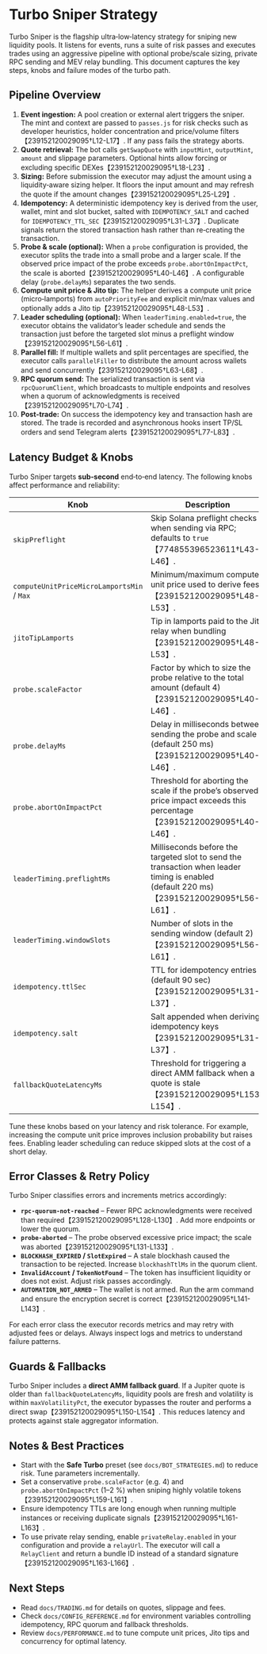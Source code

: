 # Turbo Sniper Strategy

Turbo Sniper is the flagship ultra‑low‑latency strategy for sniping new liquidity pools.  It listens for events, runs a suite of risk passes and executes trades using an aggressive pipeline with optional probe/scale sizing, private RPC sending and MEV relay bundling.  This document captures the key steps, knobs and failure modes of the turbo path.

## Pipeline Overview

1. **Event ingestion:** A pool creation or external alert triggers the sniper.  The mint and context are passed to `passes.js` for risk checks such as developer heuristics, holder concentration and price/volume filters【239152120029095†L12-L17】.  If any pass fails the strategy aborts.
2. **Quote retrieval:** The bot calls `getSwapQuote` with `inputMint`, `outputMint`, `amount` and slippage parameters.  Optional hints allow forcing or excluding specific DEXes【239152120029095†L18-L23】.
3. **Sizing:** Before submission the executor may adjust the amount using a liquidity‑aware sizing helper.  It floors the input amount and may refresh the quote if the amount changes【239152120029095†L25-L29】.
4. **Idempotency:** A deterministic idempotency key is derived from the user, wallet, mint and slot bucket, salted with `IDEMPOTENCY_SALT` and cached for `IDEMPOTENCY_TTL_SEC`【239152120029095†L31-L37】.  Duplicate signals return the stored transaction hash rather than re‑creating the transaction.
5. **Probe & scale (optional):** When a `probe` configuration is provided, the executor splits the trade into a small probe and a larger scale.  If the observed price impact of the probe exceeds `probe.abortOnImpactPct`, the scale is aborted【239152120029095†L40-L46】.  A configurable delay (`probe.delayMs`) separates the two sends.
6. **Compute unit price & Jito tip:** The helper derives a compute unit price (micro‑lamports) from `autoPriorityFee` and explicit min/max values and optionally adds a Jito tip【239152120029095†L48-L53】.
7. **Leader scheduling (optional):** When `leaderTiming.enabled=true`, the executor obtains the validator’s leader schedule and sends the transaction just before the targeted slot minus a preflight window【239152120029095†L56-L61】.
8. **Parallel fill:** If multiple wallets and split percentages are specified, the executor calls `parallelFiller` to distribute the amount across wallets and send concurrently【239152120029095†L63-L68】.
9. **RPC quorum send:** The serialized transaction is sent via `rpcQuorumClient`, which broadcasts to multiple endpoints and resolves when a quorum of acknowledgments is received【239152120029095†L70-L74】.
10. **Post‑trade:** On success the idempotency key and transaction hash are stored.  The trade is recorded and asynchronous hooks insert TP/SL orders and send Telegram alerts【239152120029095†L77-L83】.

## Latency Budget & Knobs

Turbo Sniper targets **sub‑second** end‑to‑end latency.  The following knobs affect performance and reliability:

| Knob | Description | Code Reference |
|---|---|---|
| `skipPreflight` | Skip Solana preflight checks when sending via RPC; defaults to `true`【774855396523611†L43-L46】. | `utils/swap.js` |
| `computeUnitPriceMicroLamportsMin` / `Max` | Minimum/maximum compute unit price used to derive fees【239152120029095†L48-L53】. | `tradeExecutorTurbo.js` |
| `jitoTipLamports` | Tip in lamports paid to the Jito relay when bundling【239152120029095†L48-L53】. | `utils/swap.js` |
| `probe.scaleFactor` | Factor by which to size the probe relative to the total amount (default 4)【239152120029095†L40-L46】. | `tradeExecutorTurbo.js` |
| `probe.delayMs` | Delay in milliseconds between sending the probe and scale (default 250 ms)【239152120029095†L40-L46】. | `tradeExecutorTurbo.js` |
| `probe.abortOnImpactPct` | Threshold for aborting the scale if the probe’s observed price impact exceeds this percentage【239152120029095†L40-L46】. | `tradeExecutorTurbo.js` |
| `leaderTiming.preflightMs` | Milliseconds before the targeted slot to send the transaction when leader timing is enabled (default 220 ms)【239152120029095†L56-L61】. | `tradeExecutorTurbo.js` |
| `leaderTiming.windowSlots` | Number of slots in the sending window (default 2)【239152120029095†L56-L61】. | `tradeExecutorTurbo.js` |
| `idempotency.ttlSec` | TTL for idempotency entries (default 90 sec)【239152120029095†L31-L37】. | `tradeExecutorTurbo.js` |
| `idempotency.salt` | Salt appended when deriving idempotency keys【239152120029095†L31-L37】. | `tradeExecutorTurbo.js` |
| `fallbackQuoteLatencyMs` | Threshold for triggering a direct AMM fallback when a quote is stale【239152120029095†L153-L154】. | `utils/ammFallbackGuard.js` |

Tune these knobs based on your latency and risk tolerance.  For example, increasing the compute unit price improves inclusion probability but raises fees.  Enabling leader scheduling can reduce skipped slots at the cost of a short delay.

## Error Classes & Retry Policy

Turbo Sniper classifies errors and increments metrics accordingly:

- **`rpc-quorum-not-reached`** – Fewer RPC acknowledgments were received than required【239152120029095†L128-L130】.  Add more endpoints or lower the quorum.
- **`probe-aborted`** – The probe observed excessive price impact; the scale was aborted【239152120029095†L131-L133】.
- **`BLOCKHASH_EXPIRED` / `SlotExpired`** – A stale blockhash caused the transaction to be rejected.  Increase `blockhashTtlMs` in the quorum client.
- **`InvalidAccount` / `TokenNotFound`** – The token has insufficient liquidity or does not exist.  Adjust risk passes accordingly.
- **`AUTOMATION_NOT_ARMED`** – The wallet is not armed.  Run the arm command and ensure the encryption secret is correct【239152120029095†L141-L143】.

For each error class the executor records metrics and may retry with adjusted fees or delays.  Always inspect logs and metrics to understand failure patterns.

## Guards & Fallbacks

Turbo Sniper includes a **direct AMM fallback guard**.  If a Jupiter quote is older than `fallbackQuoteLatencyMs`, liquidity pools are fresh and volatility is within `maxVolatilityPct`, the executor bypasses the router and performs a direct swap【239152120029095†L150-L154】.  This reduces latency and protects against stale aggregator information.

## Notes & Best Practices

* Start with the **Safe Turbo** preset (see `docs/BOT_STRATEGIES.md`) to reduce risk.  Tune parameters incrementally.
* Set a conservative `probe.scaleFactor` (e.g. 4) and `probe.abortOnImpactPct` (1–2 %) when sniping highly volatile tokens【239152120029095†L159-L161】.
* Ensure idempotency TTLs are long enough when running multiple instances or receiving duplicate signals【239152120029095†L161-L163】.
* To use private relay sending, enable `privateRelay.enabled` in your configuration and provide a `relayUrl`.  The executor will call a `RelayClient` and return a bundle ID instead of a standard signature【239152120029095†L163-L166】.

## Next Steps

* Read `docs/TRADING.md` for details on quotes, slippage and fees.
* Check `docs/CONFIG_REFERENCE.md` for environment variables controlling idempotency, RPC quorum and fallback thresholds.
* Review `docs/PERFORMANCE.md` to tune compute unit prices, Jito tips and concurrency for optimal latency.